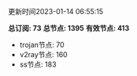 更新时间2023-01-14 06:55:15

**总订阅: 73**
**总节点: 1395**
**有效节点: 413**
- trojan节点: 70
- v2ray节点: 160
- ss节点: 183

